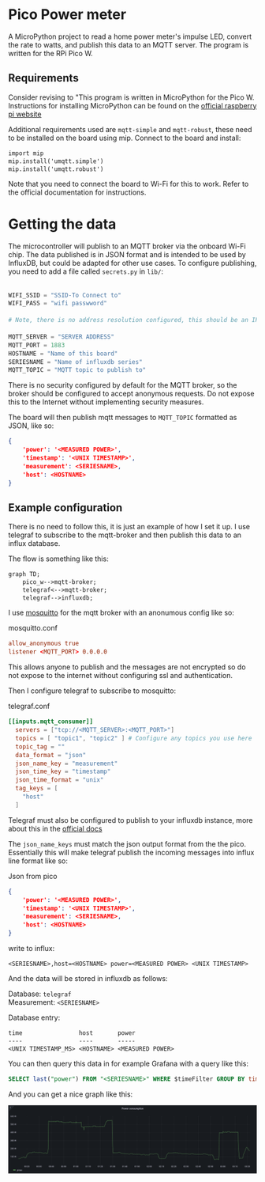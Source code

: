 # Pico Power meter

A MicroPython project to read a home power meter's impulse LED, convert the rate to watts, and publish this data to an MQTT server. The program is written for the RPi Pico W.

## Requirements
Consider revising to "This program is written in MicroPython for the Pico W. Instructions for installing MicroPython can be found on the  [official raspberry pi website](https://projects.raspberrypi.org/en/projects/get-started-pico-w/1)

Additional requirements used are `mqtt-simple` and `mqtt-robust`, these need to be installed on the board using mip. Connect to the board and install:

```shell
import mip
mip.install('umqtt.simple')
mip.install('umqtt.robust')
```

Note that you need to connect the board to Wi-Fi for this to work. Refer to the official documentation for instructions.

# Getting the data
The microcontroller will publish to an MQTT broker via the onboard Wi-Fi chip. The data published is in JSON format and is intended to be used by InfluxDB, but could be adapted for other use cases. To configure publishing, you need to add a file called `secrets.py` in `lib/`:

```python

WIFI_SSID = "SSID-To Connect to"
WIFI_PASS = "wifi passwword"

# Note, there is no address resolution configured, this should be an IP

MQTT_SERVER = "SERVER ADDRESS" 
MQTT_PORT = 1883
HOSTNAME = "Name of this board"
SERIESNAME = "Name of influxdb series"
MQTT_TOPIC = "MQTT topic to publish to"
```

There is no security configured by default for the MQTT broker, so the broker should be configured to accept anonymous requests. Do not expose this to the Internet without implementing security measures.

The board will then publish mqtt messages to `MQTT_TOPIC` formatted as JSON, like so:

```json
{
    'power': '<MEASURED POWER>',
    'timestamp': '<UNIX TIMESTAMP>',
    'measurement': <SERIESNAME>,
    'host': <HOSTNAME>
}
```

## Example configuration
There is no need to follow this, it is just an example of how I set it up. I use telegraf to subscribe to the mqtt-broker and then publish this data to an influx database.

The flow is something like this:

```mermaid
graph TD;
    pico_w-->mqtt-broker;
    telegraf<-->mqtt-broker;
    telegraf-->influxdb;
```

I use [mosquitto](https://mosquitto.org/) for the mqtt broker with an anonumous config like so: 

mosquitto.conf
```conf
allow_anonymous true
listener <MQTT_PORT> 0.0.0.0
```

This allows anyone to publish and the messages are not encrypted so do not expose to the internet without configuring ssl and authentication.

Then I configure telegraf to subscribe to mosquitto:

telegraf.conf

```conf
[[inputs.mqtt_consumer]]
  servers = ["tcp://<MQTT_SERVER>:<MQTT_PORT>"]
  topics = [ "topic1", "topic2" ] # Configure any topics you use here
  topic_tag = ""
  data_format = "json"
  json_name_key = "measurement"
  json_time_key = "timestamp"
  json_time_format = "unix"
  tag_keys = [
    "host"
  ]
```

Telegraf must also be configured to publish to your influxdb instance, more about this in the [official docs](https://github.com/influxdata/telegraf/blob/master/plugins/outputs/influxdb/README.md)

The `json_name_keys` must match the json output format from the the pico. Essentially this will make telegraf publish the incoming messages into influx line format like so:

Json from pico
```json
{
    'power': '<MEASURED POWER>',
    'timestamp': '<UNIX TIMESTAMP>',
    'measurement': <SERIESNAME>,
    'host': <HOSTNAME>
}
```
write to influx:

```text
<SERIESNAME>,host=<HOSTNAME> power=<MEASURED POWER> <UNIX TIMESTAMP>
```

And the data will be stored in influxdb as follows:

Database: `telegraf`<br>
Measurement: `<SERIESNAME>`

Database entry:
```text
time                host       power
----                ----       -----
<UNIX TIMESTAMP_MS> <HOSTNAME> <MEASURED POWER>
```

You can then query this data in for example Grafana with a query like this:

```sql
SELECT last("power") FROM "<SERIESNAME>" WHERE $timeFilter GROUP BY time($interval), "host" ORDER BY time DESC
```

And you can get a nice graph like this:

![example grapahan graph](example_graph.png "Power Consumption")
